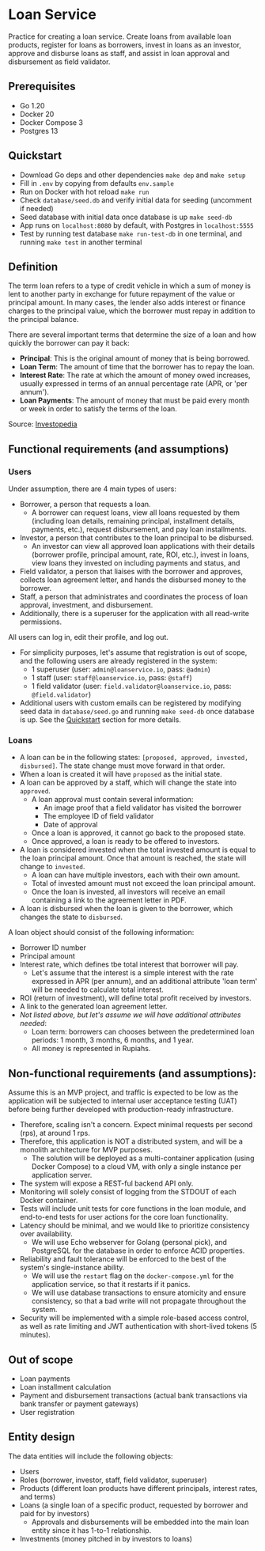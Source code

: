 # Loan Service
Practice for creating a loan service. Create loans from available loan products, register for loans as borrowers, invest in loans as an investor, approve and disburse loans as staff, and assist in loan approval and disbursement as field validator.

## Prerequisites
- Go 1.20
- Docker 20
- Docker Compose 3
- Postgres 13

## Quickstart
- Download Go deps and other dependencies `make dep` and `make setup`
- Fill in `.env` by copying from defaults `env.sample`
- Run on Docker with hot reload `make run`
- Check `database/seed.db` and verify initial data for seeding (uncomment if needed)
- Seed database with initial data once database is up `make seed-db`
- App runs on `localhost:8080` by default, with Postgres in `localhost:5555`
- Test by running test database `make run-test-db` in one terminal, and running `make test` in another terminal

## Definition
The term loan refers to a type of credit vehicle in which a sum of money is lent to another party in exchange for future repayment of the value or principal amount. In many cases, the lender also adds interest or finance charges to the principal value, which the borrower must repay in addition to the principal balance.

There are several important terms that determine the size of a loan and how quickly the borrower can pay it back:
- **Principal**: This is the original amount of money that is being borrowed.
- **Loan Term**: The amount of time that the borrower has to repay the loan.
- **Interest Rate**: The rate at which the amount of money owed increases, usually expressed in terms of an annual percentage rate (APR, or 'per annum').
- **Loan Payments**: The amount of money that must be paid every month or week in order to satisfy the terms of the loan.

Source: [Investopedia](https://www.investopedia.com/terms/l/loan.asp)

## Functional requirements (and assumptions)
### Users
Under assumption, there are 4 main types of users:
- Borrower, a person that requests a loan.
    - A borrower can request loans, view all loans requested by them (including loan details, remaining principal, installment details, payments, etc.), request disbursement, and pay loan installments.
- Investor, a person that contributes to the loan principal to be disbursed.
    - An investor can view all approved loan applications with their details (borrower profile, principal amount, rate, ROI, etc.), invest in loans, view loans they invested on including payments and status, and
- Field validator, a person that liaises with the borrower and approves, collects loan agreement letter, and hands the disbursed money to the borrower.
- Staff, a person that administrates and coordinates the process of loan approval, investment, and disbursement.
- Additionally, there is a superuser for the application with all read-write permissions.

All users can log in, edit their profile, and log out.
- For simplicity purposes, let's assume that registration is out of scope, and the following users are already registered in the system:
    - 1 superuser (user: `admin@loanservice.io`, pass: `@admin`)
    - 1 staff (user: `staff@loanservice.io`, pass: `@staff`)
    - 1 field validator (user: `field.validator@loanservice.io`, pass: `@field.validator`)
- Additional users with custom emails can be registered by modifying seed data in `database/seed.go` and running `make seed-db` once database is up. See the [Quickstart](#quickstart) section for more details.

### Loans
- A loan can be in the following states: `[proposed, approved, invested, disbursed]`. The state change must move forward in that order.
- When a loan is created it will have `proposed` as the initial state.
- A loan can be approved by a staff, which will change the state into `approved`.
    - A loan approval must contain several information:
        - An image proof that a field validator has visited the borrower
        - The employee ID of field validator
        - Date of approval
    - Once a loan is approved, it cannot go back to the proposed state.
    - Once approved, a loan is ready to be offered to investors.
- A loan is considered invested when the total invested amount is equal to the loan principal amount. Once that amount is reached, the state will change to `invested`.
    - A loan can have multiple investors, each with their own amount.
    - Total of invested amount must not exceed the loan principal amount.
    - Once the loan is invested, all investors will receive an email containing a link to the agreement letter in PDF.
- A loan is disbursed when the loan is given to the borrower, which changes the state to `disbursed`.

A loan object should consist of the following information:
- Borrower ID number
- Principal amount
- Interest rate, which defines tbe total interest that borrower will pay.
    - Let's assume that the interest is a simple interest with the rate expressed in APR (per annum), and an additional attribute 'loan term' will be needed to calculate total interest.
- ROI (return of investment), will define total profit received by investors.
- A link to the generated loan agreement letter.
- *Not listed above, but let's assume we will have additional attributes needed*:
    - Loan term: borrowers can chooses between the predetermined loan periods: 1 month, 3 months, 6 months, and 1 year.
    - All money is represented in Rupiahs.

## Non-functional requirements (and assumptions):
Assume this is an MVP project, and traffic is expected to be low as the application will be subjected to internal user acceptance testing (UAT) before being further developed with production-ready infrastructure.
- Therefore, scaling isn't a concern. Expect minimal requests per second (rps), at around 1 rps.
- Therefore, this application is NOT a distributed system, and will be a monolith architecture for MVP purposes.
    - The solution will be deployed as a multi-container application (using Docker Compose) to a cloud VM, with only a single instance per application server.
- The system will expose a REST-ful backend API only.
- Monitoring will solely consist of logging from the STDOUT of each Docker container.
- Tests will include unit tests for core functions in the loan module, and end-to-end tests for user actions for the core loan functionality.
- Latency should be minimal, and we would like to prioritize consistency over availability.
    - We will use Echo webserver for Golang (personal pick), and PostgreSQL for the database in order to enforce ACID properties.
- Reliability and fault tolerance will be enforced to the best of the system's single-instance ability.
    - We will use the `restart` flag on the `docker-compose.yml` for the application service, so that it restarts if it panics.
    - We will use database transactions to ensure atomicity and ensure consistency, so that a bad write will not propagate throughout the system.
- Security will be implemented with a simple role-based access control, as well as rate limiting and JWT authentication with short-lived tokens (5 minutes).

## Out of scope
- Loan payments
- Loan installment calculation
- Payment and disbursement transactions (actual bank transactions via bank transfer or payment gateways)
- User registration

## Entity design
The data entities will include the following objects:
- Users
- Roles (borrower, investor, staff, field validator, superuser)
- Products (different loan products have different principals, interest rates, and terms)
- Loans (a single loan of a specific product, requested by borrower and paid for by investors)
    - Approvals and disbursements will be embedded into the main loan entity since it has 1-to-1 relationship.
- Investments (money pitched in by investors to loans)











